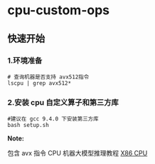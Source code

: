 # cpu-custom-ops

## 快速开始
### 1.环境准备
```shell
# 查询机器是否支持 avx512指令
lscpu | grep avx512*
```

### 2.安装 cpu 自定义算子和第三方库
```shell
#建议在 gcc 9.4.0 下安装第三方库
bash setup.sh
```
**Note:**

包含 avx 指令 CPU 机器大模型推理教程 [X86 CPU](../../llm/docs/cpu_install.md)
